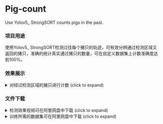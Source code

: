 # Pig-count
Use Yolov5_ StrongSORT counts pigs in the past.

### 项目用途
使用Yolov5_ StrongSORT检测过往每个猪只的轨迹，可有效分辨通过检测区域又返回的猪只，准确的统计真实通过猪只的数量，可在自定义数据集上计数准确度达到100%。

### 效果展示
<details>
  <summary>对经过检测区域的猪只进行计数 (click to expand)</summary>

<p align="left"><img width="800" src="https://github.com/SSTato/Pig-count/blob/master/strong_sort/1.jpg"></p>

</details>

### 文件下载

<details>
  <summary>检测效果视频可在阿里网盘中下载 (click to expand)</summary>
<p> 小猪计数链接：https://www.aliyundrive.com/s/bABjjfM41L7 </p>
<p>提取码：4sj0 </p>
<p> 大猪计数链接：https://www.aliyundrive.com/s/aLbMPsVTFZg </p>
<p>提取码：c10x </p>
</details>

<details>
  <summary>训练所需的数据集可在阿里网盘中下载 (click to expand)</summary>
<p> 链接：https://www.aliyundrive.com/s/TwypR18C6kB </p>
<p>提取码：n73q </p>
</details>

